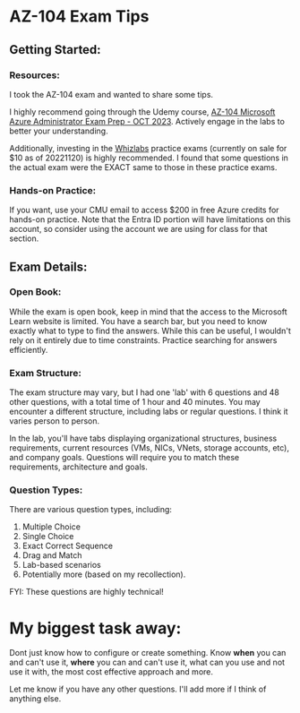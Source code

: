 # AZ-104 Exam Tips

## Getting Started:

### Resources:

I took the AZ-104 exam and wanted to share some tips.

I highly recommend going through the Udemy course, [AZ-104 Microsoft Azure Administrator Exam Prep - OCT 2023](https://www.udemy.com/course/70533-azure/). Actively engage in the labs to better your understanding.

Additionally, investing in the [Whizlabs](https://www.whizlabs.com/microsoft-azure-certification-az-104/) practice exams (currently on sale for $10 as of 20221120) is highly recommended. I found that some questions in the actual exam were the EXACT same to those in these practice exams.

### Hands-on Practice:

If you want, use your CMU email to access $200 in free Azure credits for hands-on practice. Note that the Entra ID portion will have limitations on this account, so consider using the account we are using for class for that section.

## Exam Details:

### Open Book:

While the exam is open book, keep in mind that the access to the Microsoft Learn website is limited. You have a search bar, but you need to know exactly what to type to find the answers. While this can be useful, I wouldn't rely on it entirely due to time constraints. Practice searching for answers efficiently.

### Exam Structure:

The exam structure may vary, but I had one 'lab' with 6 questions and 48 other questions, with a total time of 1 hour and 40 minutes. You may encounter a different structure, including labs or regular questions. I think it varies person to person.

In the lab, you'll have tabs displaying organizational structures, business requirements, current resources (VMs, NICs, VNets, storage accounts, etc), and company goals. Questions will require you to match these requirements, architecture and goals.

### Question Types:

There are various question types, including:

1. Multiple Choice
2. Single Choice
3. Exact Correct Sequence
4. Drag and Match
5. Lab-based scenarios
6. Potentially more (based on my recollection).

FYI: These questions are highly technical!

# My biggest task away:
Dont just know how to configure or create something. Know **when** you can and can't use it, **where** you can and can't use it, what can you use and not use it with, the most cost effective approach and more.

Let me know if you have any other questions. I'll add more if I think of anything else.
